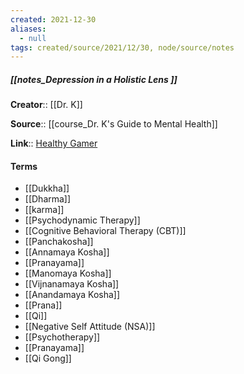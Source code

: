```yaml
---
created: 2021-12-30 
aliases:
  - null
tags: created/source/2021/12/30, node/source/notes
---
```


##### [[notes_Depression in a Holistic Lens ]]
**Creator**:: [[Dr. K]]
 
**Source**:: [[course_Dr. K's Guide to Mental Health]]

**Link**:: [Healthy Gamer](https://coaching.healthygamer.gg/guide/lessons/depression-in-a-holistic-lens)

#### Terms
- [[Dukkha]]
- [[Dharma]]
- [[karma]]
- [[Psychodynamic Therapy]]
- [[Cognitive Behavioral Therapy (CBT)]]
- [[Panchakosha]]
- [[Annamaya Kosha]]
- [[Pranayama]]
- [[Manomaya Kosha]]
- [[Vijnanamaya Kosha]]
- [[Anandamaya Kosha]]
- [[Prana]]
- [[Qi]]
- [[Negative Self Attitude (NSA)]]
- [[Psychotherapy]]
- [[Pranayama]]
- [[Qi Gong]]